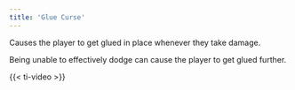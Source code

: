 ```yaml
---
title: 'Glue Curse'
---
```


Causes the player to get glued in place whenever they take damage.

Being unable to effectively dodge can cause the player to get glued further.

{{< ti-video >}}

